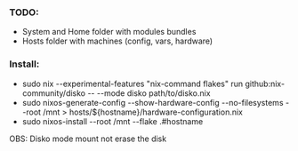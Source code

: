 ### TODO:

- System and Home folder with modules bundles
- Hosts folder with machines (config, vars, hardware)

### Install:

- sudo nix --experimental-features "nix-command flakes" run github:nix-community/disko -- --mode disko path/to/disko.nix
- sudo nixos-generate-config --show-hardware-config --no-filesystems --root /mnt > hosts/${hostname}/hardware-configuration.nix
- sudo nixos-install --root /mnt --flake .#hostname

OBS: Disko mode mount not erase the disk
